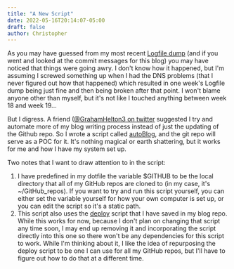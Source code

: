 ```yaml
---
title: "A New Script"
date: 2022-05-16T20:14:07-05:00
draft: false
author: Christopher
---
```

As you may have guessed from my most recent [Logfile dump](https://pshef.work/posts/logfile_dump_week1922/) (and if you went and looked at the commit messages for this blog) you may have noticed that things were going awry. I don't know how it happened, but I'm assuming I screwed something up when I had the DNS problems (that I never figured out how that happened) which resulted in one week's Logfile dump being just fine and then being broken after that point. I won't blame anyone other than myself, but it's not like I touched anything between week 18 and week 19...

But I digress. A friend ([@GrahamHelton3 on twitter](https://twitter.com/GrahamHelton3) suggested I try and automate more of my blog writing process instead of just the updating of the Github repo. So I wrote a script called [autoBlog](https://github.com/pshef/autoBlog), and the git repo will serve as a POC for it. It's nothing magical or earth shattering, but it works for me and how I have my system set up.

Two notes that I want to draw attention to in the script:
1) I have predefined in my dotfile the variable $GITHUB to be the local directory that all of my GitHub repos are cloned to (in my case, it's ~/GitHub_repos). If you want to try and run this script yourself, you can either set the variable yourself for how your own computer is set up, or you can edit the script so it's a static path. 
2) This script also uses the [deploy](https://raw.githubusercontent.com/pshef/blog/main/pshef/deploy.sh) script that I have saved in my blog repo. While this works for now, because I don't plan on changing that script any time soon, I may end up removing it and incorporating the script directly into this one so there won't be any dependencies for this script to work. While I'm thinking about it, I like the idea of repurposing the deploy script to be one I can use for all my GitHub repos, but I'll have to figure out how to do that at a different time.
